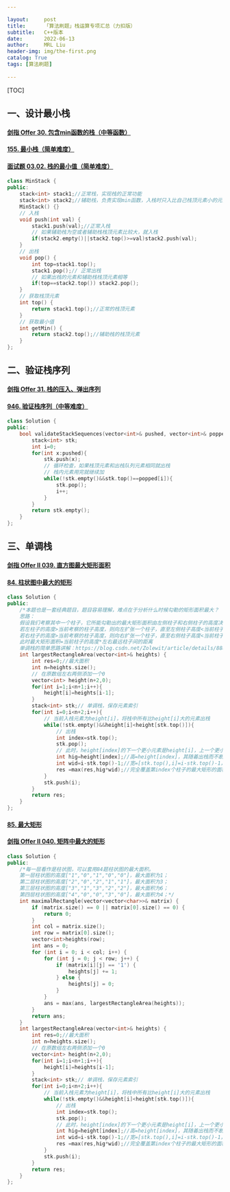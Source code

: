 ```yaml
---

layout:     post
title:      「算法刷题」栈运算专项汇总（力扣版）
subtitle:   C++版本
date:       2022-06-13
author:     MRL Liu
header-img: img/the-first.png
catalog: True
tags: [算法刷题]
   
---
```


[TOC]

##  一、设计最小栈

#### [剑指 Offer 30. 包含min函数的栈（中等函数）](https://leetcode-cn.com/problems/bao-han-minhan-shu-de-zhan-lcof/)

#### [155. 最小栈（简单难度）](https://leetcode-cn.com/problems/min-stack/)

#### [面试题 03.02. 栈的最小值（简单难度）](https://leetcode-cn.com/problems/min-stack-lcci/)

```c++
class MinStack {
public:
    stack<int> stack1;//正常栈，实现栈的正常功能
    stack<int> stack2;//辅助栈，负责实现min函数，入栈时只入比自己栈顶元素小的元素，出栈时和当前元素相等就出栈
    MinStack() {}
    // 入栈
    void push(int val) {
        stack1.push(val);//正常入栈
        // 如果辅助栈为空或者辅助栈栈顶元素比较大，就入栈
        if(stack2.empty()||stack2.top()>=val)stack2.push(val);
    }
    // 出栈
    void pop() {
        int top=stack1.top();
        stack1.pop();// 正常出栈
        // 如果出栈的元素和辅助栈栈顶元素相等
        if(top==stack2.top()) stack2.pop();
    }
    // 获取栈顶元素
    int top() {
        return stack1.top();//正常的栈顶元素
    }
    // 获取最小值
    int getMin() {
        return stack2.top();//辅助栈的栈顶元素
    }
};

```

## 二、验证栈序列

#### [剑指 Offer 31. 栈的压入、弹出序列](https://leetcode-cn.com/problems/zhan-de-ya-ru-dan-chu-xu-lie-lcof/)

#### [946. 验证栈序列（中等难度）](https://leetcode-cn.com/problems/validate-stack-sequences/)

```c++
class Solution {
public:
    bool validateStackSequences(vector<int>& pushed, vector<int>& popped) {
        stack<int> stk;
        int i=0;
        for(int x:pushed){
            stk.push(x);
            // 循环检查，如果栈顶元素和出栈队列元素相同就出栈
            // 栈内元素用完就继续加
            while(!stk.empty()&&stk.top()==popped[i]){
                stk.pop();
                i++;
            }
        }
        return stk.empty();
    }
};
```

## 三、单调栈

#### [剑指 Offer II 039. 直方图最大矩形面积](https://leetcode.cn/problems/0ynMMM/)

#### [84. 柱状图中最大的矩形](https://leetcode.cn/problems/largest-rectangle-in-histogram/)

```C++
class Solution {
public:
    /*本题也是一套经典题目，题目容易理解，难点在于分析什么时候勾勒的矩形面积最大？
    思路：
    假设我们考察其中一个柱子，它所能勾勒出的最大矩形面积由左侧柱子和右侧柱子的高度决定：
    若左柱子的高度>当前考察的柱子高度，则向左扩张一个柱子，直至左侧柱子高度<当前柱子高度||左侧无柱子
    若右柱子的高度>当前考察的柱子高度，则向右扩张一个柱子，直至右侧柱子高度<当前柱子高度||右侧无柱子
    此时最大矩形面积=当前柱子的高度*左右最远柱子间的距离
    单调栈的简单思路讲解：https://blog.csdn.net/Zolewit/article/details/88863970*/
    int largestRectangleArea(vector<int>& heights) {
        int res=0;//最大面积
        int n=heights.size();
        // 在原数组左右两侧添加一个0
        vector<int> height(n+2,0);
        for(int i=1;i<n+1;i++){
            height[i]=heights[i-1];
        }
        stack<int> stk;// 单调栈，保存元素索引
        for(int i=0;i<n+2;i++){
            // 当前入栈元素为height[i]，将栈中所有比height[i]大的元素出栈
            while(!stk.empty()&&height[i]<height[stk.top()]){
                // 出栈
                int index=stk.top();
                stk.pop();
                // 此时，height[index]的下一个更小元素是height[i]，上一个更小元素是height[stk.top()]
                int hig=height[index];//高=height[index]，其随着出栈而不断变化
                int wid=i-stk.top()-1;//宽=[stk.top(),i]=i-stk.top()-1，右边界是定值，左边界是变量
                res =max(res,hig*wid);//完全覆盖第index个柱子的最大矩形的面积
            }
            stk.push(i);
        }
        return res;
    }
};
```

#### [85. 最大矩形](https://leetcode.cn/problems/maximal-rectangle/)

#### [剑指 Offer II 040. 矩阵中最大的矩形](https://leetcode.cn/problems/PLYXKQ/)

```c++
class Solution {
public:
    /*每一层看作是柱状图，可以套用84题柱状图的最大面积。
    第一层柱状图的高度["1","0","1","0","0"]，最大面积为1；
    第二层柱状图的高度["2","0","2","1","1"]，最大面积为3；
    第三层柱状图的高度["3","1","3","2","2"]，最大面积为6；
    第四层柱状图的高度["4","0","0","3","0"]，最大面积为4；*/
    int maximalRectangle(vector<vector<char>>& matrix) {
        if (matrix.size() == 0 || matrix[0].size() == 0) {
            return 0;
        }
        int col = matrix.size();
        int row = matrix[0].size();
        vector<int>heights(row);
        int ans = 0;
        for (int i = 0; i < col; i++) {
            for (int j = 0; j < row; j++) {
                if (matrix[i][j] == '1') {
                    heights[j] += 1;
                } else {
                    heights[j] = 0;
                }
            }
            ans = max(ans, largestRectangleArea(heights));
        }
        return ans;
    }
    int largestRectangleArea(vector<int>& heights) {
        int res=0;//最大面积
        int n=heights.size();
        // 在原数组左右两侧添加一个0
        vector<int> height(n+2,0);
        for(int i=1;i<n+1;i++){
            height[i]=heights[i-1];
        }
        stack<int> stk;// 单调栈，保存元素索引
        for(int i=0;i<n+2;i++){
            // 当前入栈元素为height[i]，将栈中所有比height[i]大的元素出栈
            while(!stk.empty()&&height[i]<height[stk.top()]){
                // 出栈
                int index=stk.top();
                stk.pop();
                // 此时，height[index]的下一个更小元素是height[i]，上一个更小元素是height[stk.top()]
                int hig=height[index];//高=height[index]，其随着出栈而不断变化
                int wid=i-stk.top()-1;//宽=[stk.top(),i]=i-stk.top()-1，右边界是定值，左边界是变量
                res =max(res,hig*wid);//完全覆盖第index个柱子的最大矩形的面积
            }
            stk.push(i);
        }
        return res;
    }
};
```


